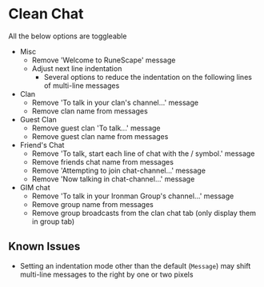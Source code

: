 # Clean Chat

All the below options are toggleable

- Misc
  - Remove 'Welcome to RuneScape' message
  - Adjust next line indentation
    - Several options to reduce the indentation on the following lines of multi-line messages
- Clan
  - Remove 'To talk in your clan's channel...' message
  - Remove clan name from messages
- Guest Clan
  - Remove guest clan 'To talk...' message
  - Remove guest clan name from messages
- Friend's Chat
  - Remove 'To talk, start each line of chat with the / symbol.' message
  - Remove friends chat name from messages
  - Remove 'Attempting to join chat-channel...' message
  - Remove 'Now talking in chat-channel...' message
- GIM chat
  - Remove 'To talk in your Ironman Group's channel...' message
  - Remove group name from messages
  - Remove group broadcasts from the clan chat tab (only display them in group tab)

## Known Issues

- Setting an indentation mode other than the default (`Message`) may shift multi-line messages to the right by one or two pixels
